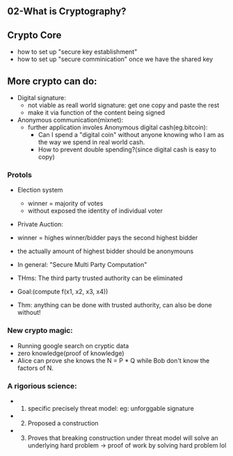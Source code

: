 ## 02-What is Cryptography?

## Crypto Core
* how to set up "secure key establishment"
* how to set up "secure comminication" once we have the shared key

## More crypto can do:
* Digital signature:
  * not viable as reall world signature: get one copy and paste the rest
  * make it via function of the content being signed
* Anonymous communication(mixnet):
  * further application involes Anonymous digital cash(eg.bitcoin):
	* Can I spend a "digital coin" without anyone knowing who I am as the
	way we spend in real world cash.
	* How to prevent double spending?(since digital cash is easy to copy)

### Protols 
* Election system
  * winner = majority of votes
  * without exposed the identity of individual voter
  
* Private Auction:
 * winner = highes winner/bidder pays the second highest bidder
 * the actually amount of highest bidder should be anonymouns
 
* In general: "Secure Multi Party Computation"
 * THms: The third party trusted authority can be eliminated
 * Goal:(compute f(x1, x2, x3, x4))
 * Thm: anything can be done with trusted authority, can also be
 done without!
 
 ### New crypto magic:
 * Running google search on cryptic data
 * zero knowledge(proof of knowledge)
  * Alice can prove she knows the N = P * Q while Bob don't know
  the factors of N.
  
  ### A rigorious science:
  * 1. specific precisely threat model: eg: unforggable signature
  * 2. Proposed a construction
  * 3. Proves that breaking construction under threat model will solve an
  underlying hard problem -> proof of work by solving hard problem lol
  
